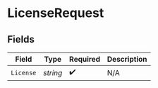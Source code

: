# LicenseRequest


## Fields

| Field              | Type               | Required           | Description        |
| ------------------ | ------------------ | ------------------ | ------------------ |
| `License`          | *string*           | :heavy_check_mark: | N/A                |